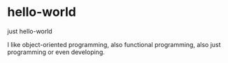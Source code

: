 # hello-world
just hello-world

I like object-oriented programming, also functional programming, also just programming or even developing.
